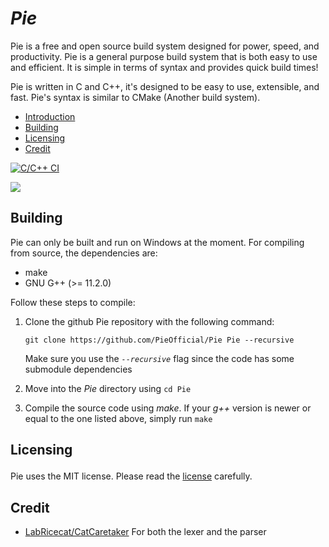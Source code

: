 # ***Pie***
Pie is a free and open source build system designed for power, speed, and productivity. Pie is a general purpose build system that is both easy to use and efficient. It is simple in terms of syntax and provides quick build times! 

Pie is written in C and C++, it's designed to be easy to use, extensible, and fast. Pie's syntax is similar to CMake (Another build system).
 - [Introduction](#Pie)
- [Building](#Building)
- [Licensing](#licensing)
- [Credit](#Credit)

[![C/C++ CI](https://github.com/PieOfficial/Pie/actions/workflows/c-cpp.yml/badge.svg?branch=main&event=push)](https://github.com/PieOfficial/Pie/actions/workflows/c-cpp.yml)

<div id="badges">
 <img src="https://img.shields.io/github/license/PieOfficial/Pie"/>  
</div>

##  Building
Pie can only be built and run on Windows at the moment.
For compiling from source, the dependencies are:
- make
- GNU G++ (>= 11.2.0)

Follow these steps to compile:
1. Clone the github Pie repository with the following command:
   ```
   git clone https://github.com/PieOfficial/Pie Pie --recursive
   ``` 
   Make sure you use the *`--recursive`* flag since the code has some submodule dependencies
    
2. Move into the *Pie* directory using `cd Pie`

3. Compile the source code using *make*. If your *g++* version is newer or equal to the one listed above, simply run `make`
        
        
##  Licensing </p>
Pie uses the MIT license. Please read the [license](https://github.com/PieOfficial/Pie/blob/main/LICENSE) carefully.
## Credit
- [LabRicecat/CatCaretaker](https://github.com/LabRicecat/CatCaretaker "LabRicecat/CatCaretaker") For both the lexer and the parser
